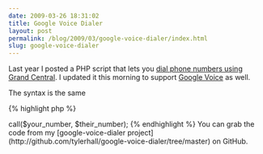 ```yaml
---
date: 2009-03-26 18:31:02
title: Google Voice Dialer
layout: post
permalink: /blog/2009/03/google-voice-dialer/index.html
slug: google-voice-dialer
---
```

Last year I posted a PHP script that lets you [dial phone numbers using Grand Central](http://clickontyler.com/blog/2008/08/dial-a-phone-number-using-grand-central-and-php/). I updated it this morning to support [Google Voice](http://www.google.com/voice/about) as well.

The syntax is the same

{% highlight php  %}
<?PHP
$gv = new GoogleVoice('you@gmail.com', 'password');
$gv->call($your_number, $their_number);
{% endhighlight %}

You can grab the code from my [google-voice-dialer project](http://github.com/tylerhall/google-voice-dialer/tree/master) on GitHub.